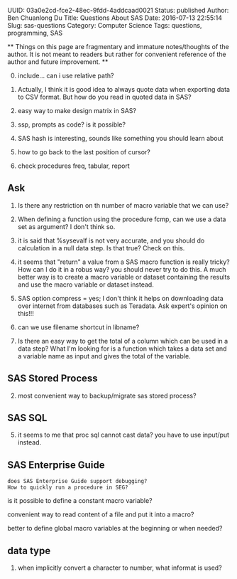 UUID: 03a0e2cd-fce2-48ec-9fdd-4addcaad0021
Status: published
Author: Ben Chuanlong Du
Title: Questions About SAS
Date: 2016-07-13 22:55:14
Slug: sas-questions
Category: Computer Science
Tags: questions, programming, SAS

**
Things on this page are fragmentary and immature notes/thoughts of the author. 
It is not meant to readers but rather for convenient reference of the author and future improvement.
**

0. include... can i use relative path?

1. Actually, I think it is good idea to always quote data 
when exporting data to CSV format.
But how do you read in quoted data in SAS? 

9. easy way to make design matrix in SAS?

3. ssp, prompts as code? is it possible?

3. SAS hash is interesting, sounds like something you should learn about

5. how to go back to the last position of cursor?

1. check procedures freq, tabular, report

## Ask 

1. Is there any restriction on th number of macro variable 
that we can use?

8. When defining a function using the procedure fcmp,
can we use a data set as argument? 
I don't think so.

3. it is said that %sysevalf is not very accurate, 
and you should do calculation in a null data step.
Is that true? 
Check on this.


6. it seems that "return" a value from a SAS macro function is really tricky?
How can I do it in a robus way? 
you should never try to do this. 
A much better way is to create a macro variable or dataset containing the results 
and use the macro variable or dataset instead.

2. SAS option compress = yes; 
I don't think it helps on downloading data over internet from databases 
such as Teradata. Ask expert's opinion on this!!!

4. can we use filename shortcut in libname?

7. Is there an easy way to get the total of a column 
which can be used in a data step?
What I'm looking for is a function which takes a data set 
and a variable name as input and gives the total of the variable.

## SAS Stored Process

2. most convenient way to backup/migrate sas stored process?

## SAS SQL

5. it seems to me that proc sql cannot cast data?
you have to use input/put instead.



## SAS Enterprise Guide

    does SAS Enterprise Guide support debugging?
    How to quickly run a procedure in SEG?



is it possible to define a constant macro variable?

convenient way to read content of a file and put it into a macro?

better to define global macro variables at the beginning or when needed?


## data type
1. when implicitly convert a character to number, what informat is used?
